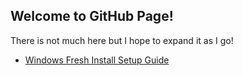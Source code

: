 ## Welcome to GitHub Page!

There is not much here but I hope to expand it as I go!

- [Windows Fresh Install Setup Guide](https://trevo525.github.io/Fresh-Install-Windows-Setup-Guide/)